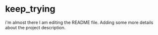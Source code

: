 # keep_trying
i'm almost there
I am editing the README file. Adding some more details about the project description.

